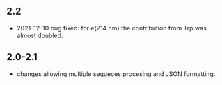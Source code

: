 
2.2
---
* 2021-12-10 bug fixed: for e(214 nm) the contribution from Trp was almost doubled. 

2.0-2.1
-------
* changes allowing multiple sequeces procesing and JSON formatting.

